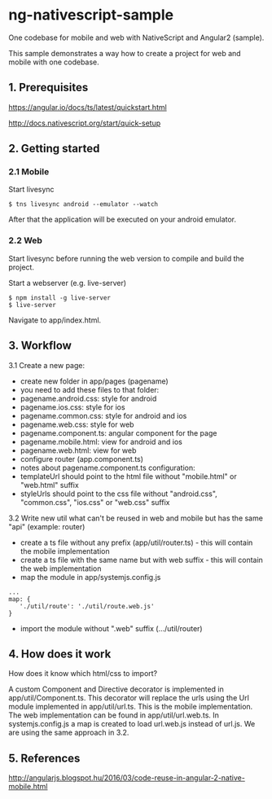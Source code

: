 # ng-nativescript-sample
One codebase for mobile and web with NativeScript and Angular2 (sample).

This sample demonstrates a way how to create a project for web and mobile with one codebase.

<h2>1. Prerequisites</h2>

https://angular.io/docs/ts/latest/quickstart.html

http://docs.nativescript.org/start/quick-setup

<h2>2. Getting started</h2>

<h3>2.1 Mobile</h3>

Start livesync

```
$ tns livesync android --emulator --watch
```

After that the application will be executed on your android emulator.

<h3>2.2 Web</h3>

Start livesync before running the web version to compile and build the project.

Start a webserver (e.g. live-server)

```
$ npm install -g live-server
$ live-server
```

Navigate to app/index.html.

<h2>3. Workflow</h2>

3.1 Create a new page:

- create new folder in app/pages (pagename)
- you need to add these files to that folder:
 - pagename.android.css: style for android
 - pagename.ios.css: style for ios
 - pagename.common.css: style for android and ios
 - pagename.web.css: style for web
 - pagename.component.ts: angular component for the page
 - pagename.mobile.html: view for android and ios
 - pagename.web.html: view for web
- configure router (app.component.ts)
- notes about pagename.component.ts configuration:
 - templateUrl should point to the html file without "mobile.html" or "web.html" suffix
 - styleUrls should point to the css file without "android.css", "common.css", "ios.css" or "web.css" suffix

3.2 Write new util what can't be reused in web and mobile but has the same "api" (example: router)

- create a ts file without any prefix (app/util/router.ts) - this will contain the mobile implementation
- create a ts file with the same name but with web suffix - this will contain the web implementation
- map the module in app/systemjs.config.js

```
...
map: {
   './util/route': './util/route.web.js'
}
```

- import the module without ".web" suffix (.../util/router)

<h2>4. How does it work</h2>

How does it know which html/css to import?

A custom Component and Directive decorator is implemented in app/util/Component.ts. This decorator will replace the urls using the Url module implemented in app/util/url.ts. This is the mobile implementation. The web implementation can be found in app/util/url.web.ts. In systemjs.config.js a map is created to load url.web.js instead of url.js. We are using the same approach in 3.2.

<h2>5. References</h2>

http://angularjs.blogspot.hu/2016/03/code-reuse-in-angular-2-native-mobile.html

